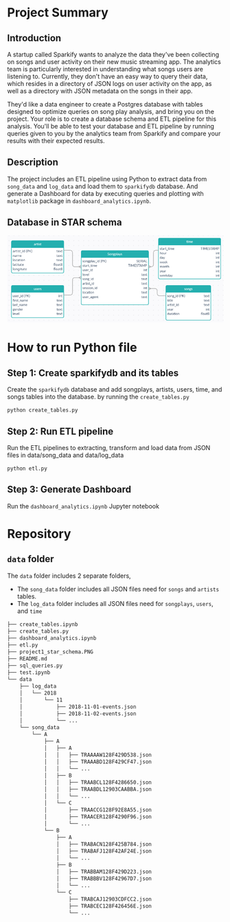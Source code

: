 # Project Summary
## Introduction
A startup called Sparkify wants to analyze the data they've been collecting on songs and user activity on their 
new music streaming app. The analytics team is particularly interested in understanding what songs users are listening 
to. Currently, they don't have an easy way to query their data, which resides in a directory of JSON logs on user 
activity on the app, as well as a directory with JSON metadata on the songs in their app.

They'd like a data engineer to create a Postgres database with tables designed to optimize queries on song play 
analysis, and bring you on the project. Your role is to create a database schema and ETL pipeline for this analysis. 
You'll be able to test your database and ETL pipeline by running queries given to you by the analytics team from 
Sparkify and compare your results with their expected results.

## Description
The project includes an ETL pipeline using Python to extract data from `song_data` and `log_data` and load them to 
`sparkifydb` database. And generate a Dashboard for data by executing queries and plotting with `matplotlib` package 
in `dashboard_analytics.ipynb`.

## Database in STAR schema
![Sparkify_star_schema.PNG](project1_star_schema.png "sparkifydb STAR schema")

# How to run Python file
## Step 1: Create sparkifydb and its tables 
Create the `sparkifydb` database and add songplays, artists, users, time, and songs tables into the database.
by running the `create_tables.py`

```
python create_tables.py
```

## Step 2: Run ETL pipeline
Run the ETL pipelines to extracting, transform and load data from JSON files in data/song_data and data/log_data
```
python etl.py
```

## Step 3: Generate Dashboard
Run the `dashboard_analytics.ipynb` Jupyter notebook

# Repository
## `data` folder
The `data` folder includes 2 separate folders, 
* The `song_data` folder includes all JSON files need for `songs` and `artists` tables.
* The `log_data` folder includes all JSON files need for `songplays`, `users`, and `time`
```
├── create_tables.ipynb
├── create_tables.py
├── dashboard_analytics.ipynb
├── etl.py
├── project1_star_schema.PNG
├── README.md
├── sql_queries.py
├── test.ipynb
└── data
    ├── log_data
    │   └── 2018
    │       └── 11
    │           ├── 2018-11-01-events.json
    │           ├── 2018-11-02-events.json
    │           └── ...
    └── song_data
        └── A
            ├── A
            │   ├── A
            │   │   ├── TRAAAAW128F429D538.json
            │   │   ├── TRAAABD128F429CF47.json
            │   │   └── ...
            │   ├── B
            │   │   ├── TRAABCL128F4286650.json
            │   │   ├── TRAABDL12903CAABBA.json
            │   │   └── ...
            │   └── C
            │       ├── TRAACCG128F92E8A55.json
            │       ├── TRAACER128F4290F96.json
            │       └── ...
            └── B
                ├── A
                │   ├── TRABACN128F425B784.json
                │   ├── TRABAFJ128F42AF24E.json
                │   └── ...
                ├── B
                │   ├── TRABBAM128F429D223.json
                │   ├── TRABBBV128F42967D7.json
                │   └── ...
                └── C
                    ├── TRABCAJ12903CDFCC2.json
                    ├── TRABCEC128F426456E.json
                    └── ...
```
